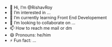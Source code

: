 - 👋 Hi, I’m @RishavRoy
- 👀 I’m interested in ...
- 🌱 I’m currently learning Front End Developement
- 💞️ I’m looking to collaborate on ...
- 📫 How to reach me mail or dm
- 😄 Pronouns: he/him
- ⚡ Fun fact: ...

<!---
egaminghub/egaminghub is a ✨ special ✨ repository because its `README.md` (this file) appears on your GitHub profile.
You can click the Preview link to take a look at your changes.
--->
